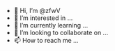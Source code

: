 - 👋 Hi, I’m @zfwV
- 👀 I’m interested in ...
- 🌱 I’m currently learning ...
- 💞️ I’m looking to collaborate on ...
- 📫 How to reach me ...

<!---
zfwV/zfwV is a ✨ special ✨ repository because its `README.md` (this file) appears on your GitHub profile.
You can click the Preview link to take a look at your changes.
--->
